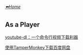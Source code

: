 
###### [:arrow_left:Home](https://amanlikeair.github.io/Charles_SHI_Blog/)
## As a Player

[youtube-dl：一个命令行视频下载利器](https://github.com/amanlikeair/Charles_SHI_Blog/blob/main/Posts/youtube-dl%EF%BC%9A%E4%B8%80%E4%B8%AA%E5%91%BD%E4%BB%A4%E8%A1%8C%E8%A7%86%E9%A2%91%E4%B8%8B%E8%BD%BD%E5%88%A9%E5%99%A8.md)

[使用TamperMonkey下载百度网盘](https://github.com/amanlikeair/Charles_SHI_Blog/blob/main/Posts/TamperMonkey%E4%B8%8B%E8%BD%BD%E7%99%BE%E5%BA%A6%E7%BD%91%E7%9B%98.md)
